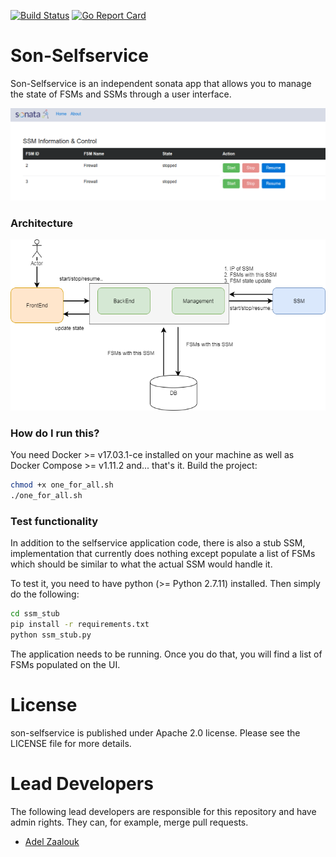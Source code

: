 
[![Build Status](https://travis-ci.org/zanetworker/son-selfservice.svg?branch=master)](https://travis-ci.org/zanetworker/son-selfservice)
[![Go Report Card](https://goreportcard.com/badge/github.com/zanetworker/son-selfservice)](https://goreportcard.com/report/github.com/zanetworker/son-selfservice)

# Son-Selfservice
Son-Selfservice is an independent sonata app that allows you to manage the state of FSMs and SSMs through a user interface.

![Selfservice](selfservice_portal.png?raw=true "Self-service Portal Architecture")

### Architecture
![Architecture](self-service-portal.png?raw=true "Self-service Portal Architecture")


### How do I run this?
You need Docker >= v17.03.1-ce installed on your machine as well as Docker Compose >= v1.11.2  and... that's it. Build the project:

```bash
chmod +x one_for_all.sh
./one_for_all.sh
```

### Test functionality
In addition to the selfservice application code, there is also a stub SSM, implementation that currently does nothing except populate a list of FSMs which should be similar to what the actual SSM would handle it.

To test it, you need to have python (>= Python 2.7.11) installed. Then simply do the following:

```bash
cd ssm_stub
pip install -r requirements.txt
python ssm_stub.py
```

The application needs to be running. Once you do that, you will find a list of FSMs populated on the UI.


# License
son-selfservice is published under Apache 2.0 license. Please see the LICENSE file for more details.


# Lead Developers
The following lead developers are responsible for this repository and have admin rights. They can, for example, merge pull requests.
- [Adel Zaalouk](https://github.com/zanetworker)
